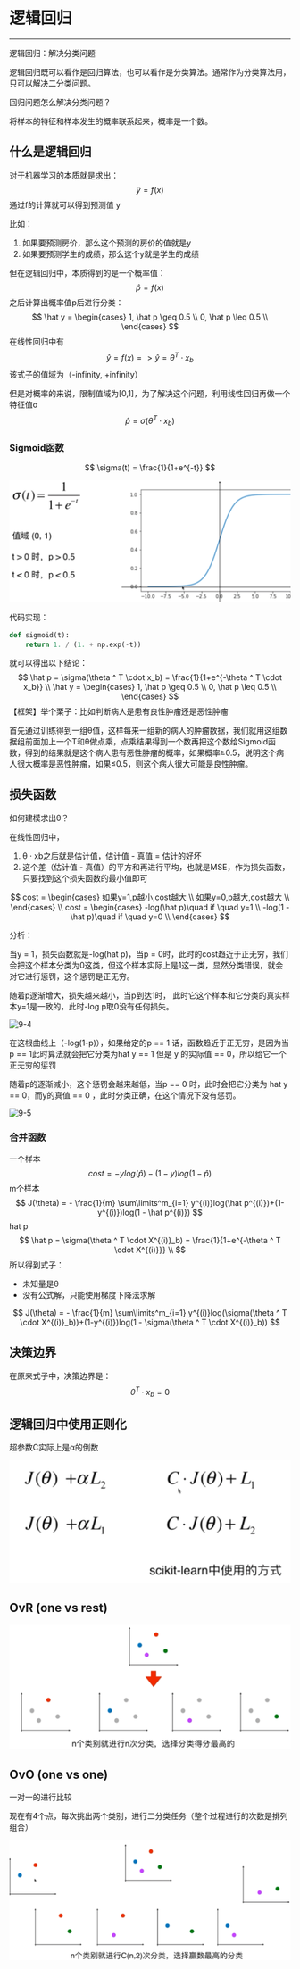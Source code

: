 # 逻辑回归

---

逻辑回归：解决分类问题

逻辑回归既可以看作是回归算法，也可以看作是分类算法。通常作为分类算法用，只可以解决二分类问题。



回归问题怎么解决分类问题？

将样本的特征和样本发生的概率联系起来，概率是一个数。

## 什么是逻辑回归

对于机器学习的本质就是求出：
$$
\hat y = f(x)
$$
通过f的计算就可以得到预测值 y

比如：

1. 如果要预测房价，那么这个预测的房价的值就是y
2. 如果要预测学生的成绩，那么这个y就是学生的成绩



但在逻辑回归中，本质得到的是一个概率值：
$$
\hat p = f(x)
$$
之后计算出概率值p后进行分类：
$$
\hat y = \begin{cases}
1, \hat p \geq 0.5 \\
0, \hat p \leq 0.5 \\
\end{cases}
$$
在线性回归中有
$$
\hat y = f(x) => \hat y = \theta ^T \cdot x_b
$$
该式子的值域为（-infinity, +infinity）

但是对概率的来说，限制值域为[0,1]，为了解决这个问题，利用线性回归再做一个特征值σ
$$
\hat p = \sigma(\theta^T \cdot x_b)
$$

### Sigmoid函数

$$
\sigma(t) = \frac{1}{1+e^{-t}}
$$

![9-6](./img/9-6.png)

代码实现：

```python
def sigmoid(t):
    return 1. / (1. + np.exp(-t))
```

就可以得出以下结论：
$$
\hat p = \sigma(\theta ^ T \cdot x_b) = \frac{1}{1+e^{-\theta ^ T \cdot x_b}} \\
\hat y = \begin{cases}
1, \hat p \geq 0.5 \\
0, \hat p \leq 0.5 \\
\end{cases}
$$
【框架】举个栗子：比如判断病人是患有良性肿瘤还是恶性肿瘤

首先通过训练得到一组θ值，这样每来一组新的病人的肿瘤数据，我们就用这组数据组前面加上一个T和θ做点乘，点乘结果得到一个数再把这个数给Sigmoid函数，得到的结果就是这个病人患有恶性肿瘤的概率，如果概率≥0.5，说明这个病人很大概率是恶性肿瘤，如果≤0.5，则这个病人很大可能是良性肿瘤。



## 损失函数

如何建模求出θ？

在线性回归中，

1. θ · xb之后就是估计值，估计值 - 真值 =  估计的好坏
2. 这个差（估计值 - 真值）的平方和再进行平均，也就是MSE，作为损失函数，只要找到这个损失函数的最小值即可


$$
cost = \begin{cases}
如果y=1,p越小,cost越大 \\
如果y=0,p越大,cost越大 \\
\end{cases}
\\
cost = \begin{cases}
-log(\hat p)\quad if \quad y=1  \\
-log(1 - \hat p)\quad if \quad y=0 \\
\end{cases}
$$

分析：

当y = 1，损失函数就是-log(hat p)，当p = 0时，此时的cost趋近于正无穷，我们会把这个样本分类为0这类，但这个样本实际上是1这一类，显然分类错误，就会对它进行惩罚，这个惩罚是正无穷。

随着p逐渐增大，损失越来越小，当p到达1时，  此时它这个样本和它分类的真实样本y=1是一致的，此时-log p取0没有任何损失。

![9-4](F:/4/ML/notes/img/9-4.png)

  

在这根曲线上（-log(1-p)），如果给定的p == 1 话，函数趋近于正无穷，是因为当p == 1此时算法就会把它分类为hat y == 1 但是 y 的实际值 == 0，所以给它一个正无穷的惩罚

随着p的逐渐减小，这个惩罚会越来越低，当p == 0 时，此时会把它分类为 hat y == 0，而y的真值 == 0 ，此时分类正确，在这个情况下没有惩罚。

![9-5](F:/4/ML/notes/img/9-5.png)

### 合并函数

一个样本
$$
cost = -ylog(\hat p) - (1 - y)log(1 - \hat p)
$$
m个样本
$$
J(\theta) = - \frac{1}{m} \sum\limits^m_{i=1} y^{(i)}log(\hat p^{(i)})+(1-y^{(i)})log(1 - \hat p^{(i)})
$$
hat p
$$
\hat p = \sigma(\theta ^ T \cdot X^{(i)}_b) = \frac{1}{1+e^{-\theta ^ T \cdot X^{(i)}}} \\
$$
所以得到式子：

* 未知量是θ
* 没有公式解，只能使用梯度下降法求解

$$
J(\theta) = - \frac{1}{m} \sum\limits^m_{i=1} y^{(i)}log(\sigma(\theta ^ T \cdot X^{(i)}_b))+(1-y^{(i)})log(1 - \sigma(\theta ^ T \cdot X^{(i)}_b))
$$





## 决策边界

在原来式子中，决策边界是：
$$
\theta ^ T \cdot x_b = 0
$$


## 逻辑回归中使用正则化

超参数C实际上是α的倒数

![9-1](img/9-1.png)



## OvR (one vs rest)

![9-2](img/9-2.png)



## OvO (one vs one)

一对一的进行比较

现在有4个点，每次挑出两个类别，进行二分类任务（整个过程进行的次数是排列组合）

![9-3](img/9-3.png)

